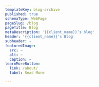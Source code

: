 ```yaml
---
templateKey: blog-archive
published: true
schemaType: WebPage
pageSlug: /blog
pageTitle: Blog
metaDescription: '{{client_name}}’s blog'
header: '{{client_name}}’s Blog'
subheader: ~
featuredImage:
  src: ~
  alt: ~
  caption: ~
learnMoreButton:
  link: /about/
  label: Read More

---
```

